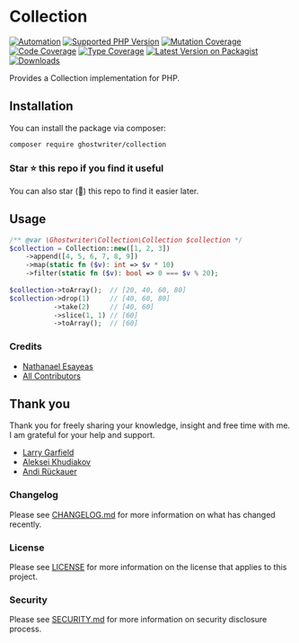 # Collection

[![Automation](https://github.com/ghostwriter/collection/actions/workflows/automation.yml/badge.svg)](https://github.com/ghostwriter/collection/actions/workflows/automation.yml)
[![Supported PHP Version](https://badgen.net/packagist/php/ghostwriter/collection?color=8892bf)](https://www.php.net/supported-versions)
[![Mutation Coverage](https://img.shields.io/endpoint?style=flat&url=https%3A%2F%2Fbadge-api.stryker-mutator.io%2Fgithub.com%2Fghostwriter%2Fcollection%2Fmain)](https://dashboard.stryker-mutator.io/reports/github.com/ghostwriter/collection/main)
[![Code Coverage](https://codecov.io/gh/ghostwriter/collection/branch/main/graph/badge.svg)](https://codecov.io/gh/ghostwriter/collection)
[![Type Coverage](https://shepherd.dev/github/ghostwriter/collection/coverage.svg)](https://shepherd.dev/github/ghostwriter/collection)
[![Latest Version on Packagist](https://badgen.net/packagist/v/ghostwriter/collection)](https://packagist.org/packages/ghostwriter/collection)
[![Downloads](https://badgen.net/packagist/dt/ghostwriter/collection?color=blue)](https://packagist.org/packages/ghostwriter/collection)

Provides a Collection implementation for PHP.

## Installation

You can install the package via composer:

``` bash
composer require ghostwriter/collection
```

### Star ⭐️ this repo if you find it useful

You can also star (🌟) this repo to find it easier later.

## Usage

```php
/** @var \Ghostwriter\Collection\Collection $collection */
$collection = Collection::new([1, 2, 3])
    ->append([4, 5, 6, 7, 8, 9])
    ->map(static fn ($v): int => $v * 10)
    ->filter(static fn ($v): bool => 0 === $v % 20);
    
$collection->toArray();  // [20, 40, 60, 80]
$collection->drop(1)     // [40, 60, 80]
           ->take(2)     // [40, 60]
           ->slice(1, 1) // [60]
           ->toArray();  // [60]
```

### Credits

- [Nathanael Esayeas](https://github.com/ghostwriter)
- [All Contributors](https://github.com/ghostwriter/wip/contributors)

## Thank you

Thank you for freely sharing your knowledge, insight and free time with me. I am grateful for your help and support.

- [Larry Garfield](https://github.com/crell)
- [Aleksei Khudiakov](https://github.com/xerkus)
- [Andi Rückauer](https://github.com/arueckauer)


### Changelog

Please see [CHANGELOG.md](./CHANGELOG.md) for more information on what has changed recently.

### License

Please see [LICENSE](./LICENSE) for more information on the license that applies to this project.

### Security

Please see [SECURITY.md](./SECURITY.md) for more information on security disclosure process.
